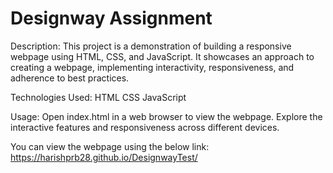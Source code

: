 # Designway Assignment
Description:
This project is a demonstration of building a responsive webpage using HTML, CSS, and JavaScript. It showcases an approach to creating a webpage, implementing interactivity, responsiveness, and adherence to best practices.

Technologies Used:
HTML
CSS
JavaScript

Usage:
Open index.html in a web browser to view the webpage.
Explore the interactive features and responsiveness across different devices.

You can view the webpage using the below link:
https://harishprb28.github.io/DesignwayTest/


